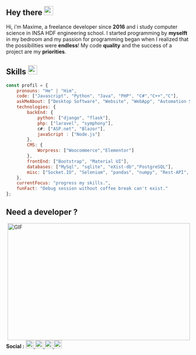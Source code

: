 ## Hey there <img src="https://media.giphy.com/media/hvRJCLFzcasrR4ia7z/giphy.gif" width="25px">

Hi, i'm Maxime, a freelance developer since **2016** and i study computer science in INSA HDF engineering school. I started programming by **myselft** in my bedroom and my passion for programming began when I realized that the possibilities were **endless**! My code **quality** and the success of a project are my **priorities**.

## Skills <img src="https://media.giphy.com/media/j2MHloPxDewtuIigvT/giphy.gif" width="25px">
```javascript
const profil = {
	pronouns: "He" | "Him",
	code: ["Javascript", "Python", "Java", "PHP", "C#","C++","C"],
	askMeAbout: ["Desktop Software", "Website", "WebApp", "Automation Scripts"],
	technologies: {
		backEnd: {
			python: ["django", "flask"],
			php: ["laravel", "symphony"],
			c#: ["ASP.net", "Blazor"],
			javaScript : ["Node.js"]
		},
		CMS: {
			Worpress: ["Woocommerce","Elementor"]
		},
		frontEnd: ["Bootstrap", "Material UI"],
		databases: ["MySql", "sqlite", "eXist-db","PostgreSQL"],
		misc: ["Socket.IO", "Selenium", "pandas", "numpy", "Rest-API", "Json"]
	},
	currentFocus: "progress my skills.",
	funFact: "Debug session without coffee break can't exist."
};
```

## Need a developer ?

<img align="right" alt="GIF" src="https://github.com/abhisheknaiidu/abhisheknaiidu/blob/master/code.gif?raw=true" width="500" height="320" />

**Social :**
	<a href="https://github.com/Grand0x">
		<img alt="Abhishek Naidu | Twitter" width="22px" src="https://raw.githubusercontent.com/peterthehan/peterthehan/master/assets/github.svg" />
	</a>
	<a href="https://www.linkedin.com/in/maxime-guiot-69a588207/">
		<img alt="Maxime's LinkedIN" width="22px" 	src="https://raw.githubusercontent.com/peterthehan/peterthehan/master/assets/linkedin.svg" />
	</a>
	<a href="https://www.instagram.com/max_guio/" margin-right="40px">
		<img  alt="Maxime's Instagram" width="22px" src="https://raw.githubusercontent.com/hussainweb/hussainweb/main/icons/instagram.png" />
	</a>
	<a href="https://discord.gg/XTW52Kt">
		<img  alt="Abhishek's Discord" width="22px" src="https://raw.githubusercontent.com/peterthehan/peterthehan/master/assets/discord.svg" />
	</a>
